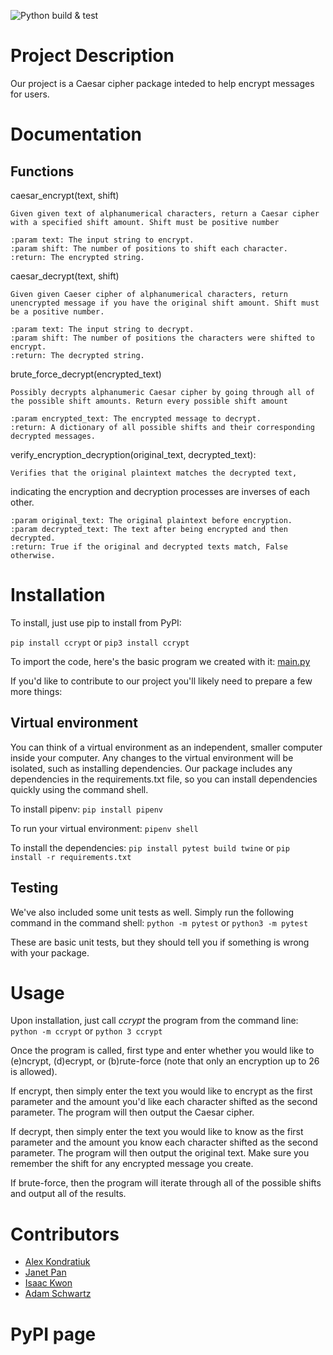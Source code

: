 ![Python build & test](https://github.com/software-students-spring2024/3-python-package-exercise-team-fizzbuzz-1/actions/workflows/build.yaml/badge.svg)

# Project Description
Our project is a Caesar cipher package inteded to help encrypt messages for users.

# Documentation

## Functions

caesar_encrypt(text, shift)

    Given given text of alphanumerical characters, return a Caesar cipher with a specified shift amount. Shift must be positive number

    :param text: The input string to encrypt.
    :param shift: The number of positions to shift each character.
    :return: The encrypted string.

caesar_decrypt(text, shift)

    Given given Caeser cipher of alphanumerical characters, return unencrypted message if you have the original shift amount. Shift must be a positive number.
       
    :param text: The input string to decrypt.
    :param shift: The number of positions the characters were shifted to encrypt.
    :return: The decrypted string.

brute_force_decrypt(encrypted_text)

    Possibly decrypts alphanumeric Caesar cipher by going through all of the possible shift amounts. Return every possible shift amount

    :param encrypted_text: The encrypted message to decrypt.
    :return: A dictionary of all possible shifts and their corresponding decrypted messages.

verify_encryption_decryption(original_text, decrypted_text):

    Verifies that the original plaintext matches the decrypted text,
indicating the encryption and decryption processes are inverses of each other.

    :param original_text: The original plaintext before encryption.
    :param decrypted_text: The text after being encrypted and then decrypted.
    :return: True if the original and decrypted texts match, False otherwise.

# Installation

To install, just use pip to install from PyPI:

`` pip install ccrypt ``
or
`` pip3 install ccrypt ``

To import the code, here's the basic program we created with it: [main.py](https://github.com/software-students-spring2024/3-python-package-exercise-ja-ia/blob/main/src/ccrypt/__main__.py)

If you'd like to contribute to our project you'll likely need to prepare a few more things:

## Virtual environment

You can think of a virtual environment as an independent, smaller computer inside your computer. Any changes to the virtual environment will be isolated, such as installing dependencies. Our package includes any dependencies in the requirements.txt file, so you can install dependencies quickly using the command shell.

To install pipenv:
`` pip install pipenv `` 

To run your virtual environment:
`` pipenv shell ``

To install the dependencies:
`` pip install pytest build twine ``
or
`` pip install -r requirements.txt ``

## Testing

We've also included some unit tests as well. Simply run the following command in the command shell:
``python -m pytest`` or ``python3 -m pytest``

These are basic unit tests, but they should tell you if something is wrong with your package.

# Usage

Upon installation, just call *ccrypt* the program from the command line:
`` python -m ccrypt `` or ``python 3 ccrypt ``

Once the program is called, first type and enter whether you would like to (e)ncrypt, (d)ecrypt, or (b)rute-force (note that only an encryption up to 26 is allowed).

If encrypt, then simply enter the text you would like to encrypt as the first parameter and the amount you'd like each character shifted as the second parameter. The program will then output the Caesar cipher.

If decrypt, then simply enter the text you would like to know as the first parameter and the amount you know each character shifted as the second parameter. The program will then output the original text. Make sure you remember the shift for any encrypted message you create.

If brute-force, then the program will iterate through all of the possible shifts and output all of the results.

# Contributors

- [Alex Kondratiuk](https://github.com/ak8000)
- [Janet Pan](https://github.com/jp6024)
- [Isaac Kwon](https://github.com/iok206)
- [Adam Schwartz](https://github.com/aschwartz01)

# PyPI page
